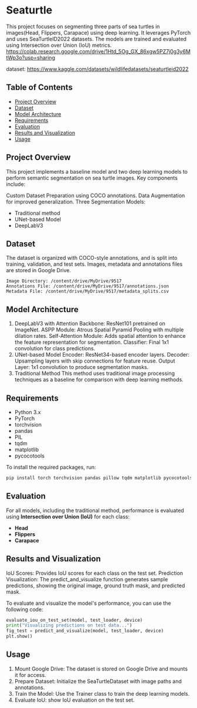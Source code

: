 # Seaturtle
This project focuses on segmenting three parts of sea turtles in images(Head, Flippers, Carapace) using deep learning. It leverages PyTorch and uses SeaTurtleID2022 datasets. The models are trained and evaluated using Intersection over Union (IoU) metrics.
https://colab.research.google.com/drive/1Htd_5Og_GX_86xgw5PZ7j0g3y6MtWp3o?usp=sharing

dataset:
https://www.kaggle.com/datasets/wildlifedatasets/seaturtleid2022

## Table of Contents
- [Project Overview](#project-overview)
- [Dataset](#dataset)
- [Model Architecture](#model-architecture)
- [Requirements](#requirements)
- [Evaluation](#evaluation)
- [Results and Visualization](#results-and-visualization)
- [Usage](#usage)

## Project Overview
This project implements a baseline model and two deep learning models to perform semantic segmentation on sea turtle images. Key components include:

Custom Dataset Preparation using COCO annotations.
Data Augmentation for improved generalization.
Three Segmentation Models:

- Traditional method
- UNet-based Model
- DeepLabV3

## Dataset
The dataset is organized with COCO-style annotations, and is split into training, validation, and test sets. Images, metadata and annotations files are stored in Google Drive.

`Image Directory: /content/drive/MyDrive/9517`  
`Annotations File: /content/drive/MyDrive/9517/annotations.json`  
`Metadata File: /content/drive/MyDrive/9517/metadata_splits.csv`

## Model Architecture
1. DeepLabV3 with Attention
  Backbone: ResNet101 pretrained on ImageNet.
  ASPP Module: Atrous Spatial Pyramid Pooling with multiple dilation rates.
  Self-Attention Module: Adds spatial attention to enhance the feature representation for segmentation.
  Classifier: Final 1x1 convolution for class predictions.
2. UNet-based Model
  Encoder: ResNet34-based encoder layers.
  Decoder: Upsampling layers with skip connections for feature reuse.
  Output Layer: 1x1 convolution to produce segmentation masks.
3. Traditional Method
  This method uses traditional image processing techniques as a baseline for comparison with deep learning methods.


## Requirements

- Python 3.x
- PyTorch
- torchvision
- pandas
- PIL
- tqdm
- matplotlib
- pycocotools

To install the required packages, run:

```bash
pip install torch torchvision pandas pillow tqdm matplotlib pycocotools
```

## Evaluation

For all models, including the traditional method, performance is evaluated using **Intersection over Union (IoU)** for each class:

- **Head**
- **Flippers**
- **Carapace**

## Results and Visualization
IoU Scores: Provides IoU scores for each class on the test set.
Prediction Visualization: The predict_and_visualize function generates sample predictions, showing the original image, ground truth mask, and predicted mask.

To evaluate and visualize the model's performance, you can use the following code:

```python
evaluate_iou_on_test_set(model, test_loader, device)
print("Visualizing predictions on test data...")
fig_test = predict_and_visualize(model, test_loader, device)
plt.show()
```

## Usage
1. Mount Google Drive: The dataset is stored on Google Drive and mounts it for access.
2. Prepare Dataset: Initialize the SeaTurtleDataset with image paths and annotations.
3. Train the Model: Use the Trainer class to train the deep learning models.
4. Evaluate IoU: show IoU evaluation on the test set.
